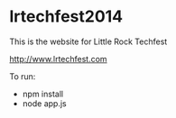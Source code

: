 lrtechfest2014
==============

This is the website for Little Rock Techfest

http://www.lrtechfest.com

To run:
 - npm install
 - node app.js
